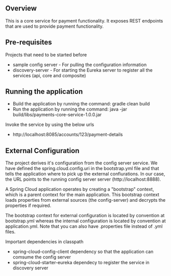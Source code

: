 ## Overview
This is a core service for payment functionality. It exposes REST endpoints that are used to provide payment functionality.

## Pre-requisites
Projects that need to be started before
* sample config server - For pulling the configuration information
* discovery-server - For starting the Eureka server to register all the services (api, core and composite)

## Running the application
* Build the application by running the command: gradle clean build
* Run the application by running the command: java -jar build/libs/payments-core-service-1.0.0.jar

Invoke the service by using the below urls
* http://localhost:8085/accounts/123/payment-details

## External Configuration
The project derives it's configuration from the config server service. We have defined the spring.cloud.config.uri in the bootstrap.yml file and that tells the application where to pick up the external confiurations. In our case, the URL points to the running config server server (http://localhost:8888). 

A Spring Cloud application operates by creating a "bootstrap" context, which is a parent context for the main application. This bootstrap context loads properties from external sources (the config-server) and decrypts the properties if required.

The bootstrap context for external configuration is located by convention at bootstrap.yml whereas the internal configuration is located by convention at application.yml. Note that you can also have .properties file instead of .yml files.

Important dependencies in classpath
* spring-cloud-config-client dependency so that the application can comsume the config server
* spring-cloud-starter-eureka dependecy to register the service in discovery server 
